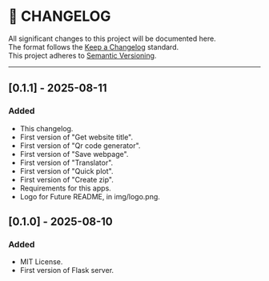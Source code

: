 # 📜 CHANGELOG

All significant changes to this project will be documented here.  
The format follows the [Keep a Changelog](https://keepachangelog.com/en/1.0.0/) standard.  
This project adheres to [Semantic Versioning](https://semver.org/).

---

## [0.1.1] - 2025-08-11 
### Added
- This changelog.
- First version of "Get website title".
- First version of "Qr code generator".
- First version of "Save webpage".
- First version of "Translator".
- First version of "Quick plot".
- First version of "Create zip".
- Requirements for this apps.
- Logo for Future README, in img/logo.png.

## [0.1.0] - 2025-08-10  
### Added
- MIT License.
- First version of Flask server.
